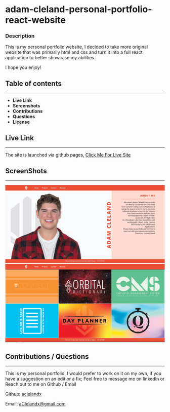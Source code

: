 # adam-cleland-personal-portfolio-react-website

### Description

This is my personal portfolio website, I decided to take more original website that was primarily html and css and turn it into a full react application to better showcase my abilities.

I hope you enjoy!

## Table of contents

---

- **Live Link**
- **Screenshots**
- **Contributions**
- **Questions**
- **License**

## Live Link

---

The site is launched via github pages,
[Click Me For Live Site](https://aclelandx.github.io/)

## ScreenShots

---

<img src="./screenshots/sc-1.png" alt="Screenshot of the home Screen for the Application.">

<img src="./screenshots/sc-2.png" alt="Screenshot of the projects page of the application.">

## Contributions / Questions

---

This is my personal portfolio, I would prefer to work on it on my own, if you have a suggestion on an edit or a fix; Feel free to message me on linkedIn or Reach out to me on Github / Email

Github: [aclelandx](https://github.com/aclelandx)

Email: <aClelandx@gmail.com>
